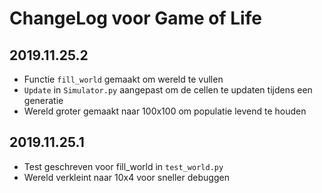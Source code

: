 # ChangeLog voor Game of Life

## 2019.11.25.2

- Functie `fill_world` gemaakt om wereld te vullen
- `Update` in `Simulator.py` aangepast om de cellen te updaten tijdens een generatie
- Wereld groter gemaakt naar 100x100 om populatie levend te houden

## 2019.11.25.1

- Test geschreven voor fill_world in `test_world.py`
- Wereld verkleint naar 10x4 voor sneller debuggen
